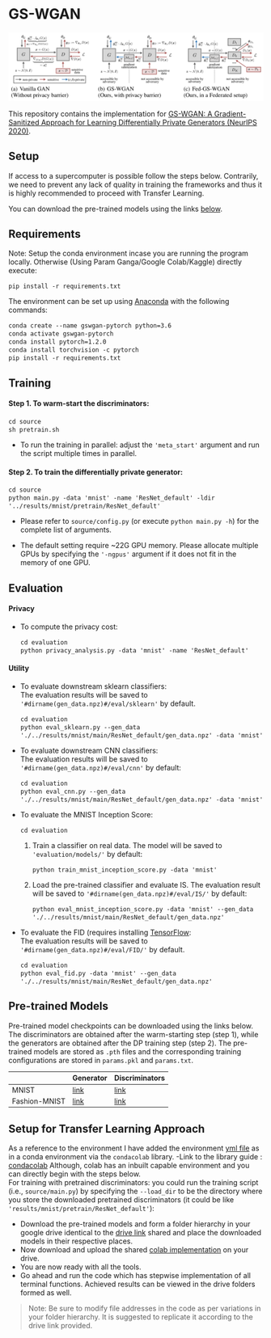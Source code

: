 # GS-WGAN
![](structure.png)

This repository contains the implementation for [GS-WGAN: A Gradient-Sanitized Approach for Learning Differentially Private Generators (NeurIPS 2020)](https://arxiv.org/abs/2006.08265).

## Setup
If access to a supercomputer is possible follow the steps below. Contrarily, we need to prevent any lack of quality in training the frameworks and thus it is highly recommended to proceed with Transfer Learning.

You can download the pre-trained models using the links [below](#pre-trained-models). 


## Requirements
Note: Setup the conda environment incase you are running the program locally. Otherwise (Using Param Ganga/Google Colab/Kaggle) directly execute:
```
pip install -r requirements.txt
```
The environment can be set up using [Anaconda](https://www.anaconda.com/download/) with the following commands:

``` setup
conda create --name gswgan-pytorch python=3.6
conda activate gswgan-pytorch
conda install pytorch=1.2.0 
conda install torchvision -c pytorch
pip install -r requirements.txt
```



## Training 
#### Step 1. To warm-start the discriminators:
```warm-start
cd source
sh pretrain.sh
```
- To run the training in parallel: adjust the 
`'meta_start'` argument and run the script multiple times in parallel.
   
#### Step 2. To train the differentially private generator:
```train
cd source
python main.py -data 'mnist' -name 'ResNet_default' -ldir '../results/mnist/pretrain/ResNet_default'
```
- Please refer to `source/config.py` (or execute `python main.py -h`) for the complete list of arguments. 

- The default setting require ~22G GPU memory. Please allocate multiple GPUs by specifying the `'-ngpus'` argument if   it does not fit in the memory of one GPU. 

## Evaluation
#### Privacy
- To compute the privacy cost:
    ```privacy 
    cd evaluation
    python privacy_analysis.py -data 'mnist' -name 'ResNet_default'
    ```

#### Utility
- To evaluate downstream sklearn classifiers: \
The evaluation results will be saved to `'#dirname(gen_data.npz)#/eval/sklearn'` by default.
    ```sklearn
    cd evaluation
    python eval_sklearn.py --gen_data './../results/mnist/main/ResNet_default/gen_data.npz' -data 'mnist'
    ``` 

- To evaluate downstream CNN classifiers: \
The evaluation results will be saved to `'#dirname(gen_data.npz)#/eval/cnn'` by default:
    ```cnn
    cd evaluation
    python eval_cnn.py --gen_data './../results/mnist/main/ResNet_default/gen_data.npz' -data 'mnist'
    ``` 
  
- To evaluate the MNIST Inception Score: 
    ```IS
    cd evaluation
    ```
    1. Train a classifier on real data. The model will be saved to `'evaluation/models/'` by default:
        ```IS
        python train_mnist_inception_score.py -data 'mnist'
        ```
    2. Load the pre-trained classifier and evaluate IS. The evaluation result will be saved to `'#dirname(gen_data.npz)#/eval/IS/'` by default:
        ```IS
        python eval_mnist_inception_score.py -data 'mnist' --gen_data './../results/mnist/main/ResNet_default/gen_data.npz'
        ```
       
- To evaluate the FID (requires installing [TensorFlow](https://www.tensorflow.org/): \
    The evaluation results will be saved to `'#dirname(gen_data.npz)#/eval/FID/'` by default.
    ```FID
    cd evaluation
    python eval_fid.py -data 'mnist' --gen_data './../results/mnist/main/ResNet_default/gen_data.npz' 
    ```

## Pre-trained Models
Pre-trained model checkpoints can be downloaded using the links below. The discriminators are obtained after the 
warm-starting step (step 1), while the generators are obtained after the DP training step (step 2). 
The pre-trained models are stored as `.pth` files and the corresponding training configurations are stored in 
`params.pkl` and `params.txt`. 

|   |Generator  | Discriminators |  
|---|---|---|
|MNIST | [link](https://drive.google.com/drive/folders/19KaZouarxgo7qgH76aNTxYj2OTvqS7lL?usp=sharing) | [link](https://drive.google.com/drive/folders/1gg_pq5BkbexJgfuEzGd4fRCTAaLKVWQK?usp=sharing) | 
|Fashion-MNIST | [link](https://drive.google.com/drive/folders/1JzGFeFzyIQ_UuOtv3-XF7BjcrUG2I5jR?usp=sharing) | [link](https://drive.google.com/drive/folders/1XoWjS1cbG4Bihg5abOSvlf3r2MbkqPoL?usp=sharing) | 


## Setup for Transfer Learning Approach
As a reference to the environment I have added the environment [yml file](https://github.com/AggarwalManav/GS-WGAN_Differential_Privacy/blob/main/environment_droplet.yml) as in a conda environment via the `condacolab` library.
-Link to the library guide : [condacolab](https://saturncloud.io/blog/how-to-install-conda-package-to-google-colab/) 
Although, colab has an inbuilt capable environment and you can directly begin with the steps below.<br/>
For training with pretrained discriminators: you could run the training script (i.e., `source/main.py`) by specifying the `--load_dir` to be the directory where you store the downloaded pretrained discriminators (it could be like `'results/mnist/pretrain/ResNet_default'`):
- Download the pre-trained models and form a folder hierarchy in your google drive identical to the [drive link](https://drive.google.com/drive/folders/1zOq3j9sgb3a6ckE7CYdVuoQTgI6C-ogo?usp=sharing) shared and place the downloaded models in their respective places.
- Now download and upload the shared [colab implementation](https://github.com/AggarwalManav/GS-WGAN_Differential_Privacy/blob/main/GS-WGANs_Colab_Implementation.ipynb) on your drive.
- You are now ready with all the tools.
- Go ahead and run the code which has stepwise implementation of all terminal functions. Achieved results can be viewed in the drive folders formed as well.

> Note: Be sure to modify file addresses in the code as per variations in your folder hierarchy. It is suggested to replicate it according to the drive link provided. 


